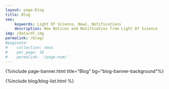 ```yaml
---
layout: page-blog
title: Blog
seo: 
    keywords: Light Of Science, News, Notifications
    description: New Notices and Notificatios from Light Of Science
img: /data/df.img
permalink: /blog/
#paginate: 
#    collection: news
#    per_page: 10
#    permalink: '/page:num/'
---
```

<!-- News page style-->
<link rel="stylesheet" href="/assets/css/page-blog.css">

{%include page-banner.html title="Blog" bg="blog-banner-background"%}

<div class="blog-content-wrapper">
    <div class="blog-content">
        {%include blog/blog-list.html %}
    </div>
</div>
